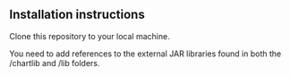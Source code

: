 ## Installation instructions

Clone this repository to your local machine.

You need to add references to the external JAR libraries found  in both the /chartlib and /lib folders.
